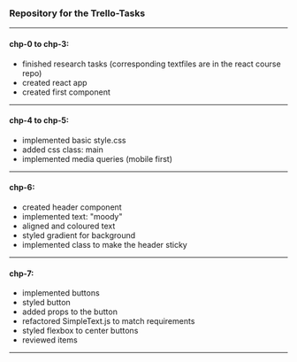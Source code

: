 ### Repository for the Trello-Tasks
---

#### chp-0 to chp-3:

- finished research tasks (corresponding textfiles are in the react course repo)
- created react app
- created first component
---
#### chp-4 to chp-5:

- implemented basic style.css
- added css class: main
- implemented media queries (mobile first)
---
#### chp-6:

- created header component
- implemented text: "moody"
- aligned and coloured text
- styled gradient for background
- implemented class to make the header sticky
---
#### chp-7:

- implemented buttons
- styled button
- added props to the button
- refactored SimpleText.js to match requirements
- styled flexbox to center buttons
- reviewed items
---
